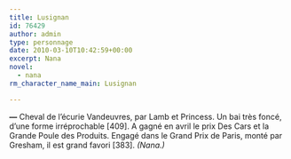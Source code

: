 ```yaml
---
title: Lusignan
id: 76429
author: admin
type: personnage
date: 2010-03-10T10:42:59+00:00
excerpt: Nana
novel:
  - nana
rm_character_name_main: Lusignan

---
```

**—** Cheval de l&rsquo;écurie Vandeuvres, par Lamb et Princess. Un bai très foncé, d&rsquo;une forme irréprochable [409]. A gagné en avril le prix Des Cars et la Grande Poule des Produits. Engagé dans le Grand Prix de Paris, monté par Gresham, il est grand favori [383]. _(Nana.)_